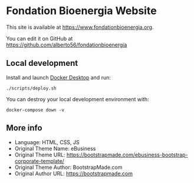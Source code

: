 Fondation Bioenergia Website
=====

This site is available at https://www.fondationbioenergia.org.

You can edit it on GitHub at https://github.com/alberto56/fondationbioenergia

Local development
-----

Install and launch [Docker Desktop](https://www.docker.com/products/docker-desktop) and run:

    ./scripts/deploy.sh

You can destroy your local development environment with:

    docker-compose down -v

More info
-----

* Language: HTML, CSS, JS
* Original Theme Name: eBusiness
* Original Theme URL: https://bootstrapmade.com/ebusiness-bootstrap-corporate-template/
* Original Theme Author: BootstrapMade.com
* Original Author URL: https://bootstrapmade.com
